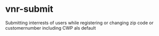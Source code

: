 # vnr-submit
Submitting interrests of users while registering or changing zip code or customernumber including CWP als default

